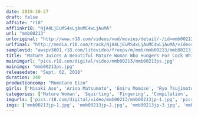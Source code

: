 ```yaml
---
date: 2018-10-27
draft: false
affsite: "r18"
afflinkr18: "NjA4LjEuMS4xLjAuMC4wLjAuMA"
url: "mmb00213"
urloriginal: "http://www.r18.com/videos/vod/movies/detail/-/id=mmb00213"
urlfinal: "http://media.r18.com/track/NjA4LjEuMS4xLjAuMC4wLjAuMA/videos/vod/movies/detail/-/id=mmb00213"
samplevid: "awspv3001.r18.com/litevideo/freepv/m/mmb/mmb00213/mmb00213_dmb_w.mp4"
title: "Mature Juices A Beautiful Mature Woman Who Hungers For Cock While Dribbling And Dripping Her Pussy Juices Everywhere"
mainimgurl: "pics.r18.com/digital/video/mmb00213/mmb00213ps.jpg"
mainimgs: "mmb00213ps.jpg"
releasedate: "Sept. 02, 2018"
duration: 240
productioncomp: "Momotaro Eizo"
girls: ['Misaki Aso', 'Arisa Matsumoto', 'Emiru Momose', 'Ryo Tsujimoto', 'Yu Kawakami (Shizuku Morino)', 'Manami Komukai', 'Ririsu Ayaka (Koroe Fujisaki)', 'Mao Mizusawa (Maomi Nagasawa)', 'Momo Ogura', 'Kaede Niyama']
categories: ['Mature Woman', 'Squirting', 'Fingering', 'Compilation', 'Over 4 Hours']
imgurls: ['pics.r18.com/digital/video/mmb00213/mmb00213jp-1.jpg', 'pics.r18.com/digital/video/mmb00213/mmb00213jp-2.jpg', 'pics.r18.com/digital/video/mmb00213/mmb00213jp-3.jpg', 'pics.r18.com/digital/video/mmb00213/mmb00213jp-4.jpg', 'pics.r18.com/digital/video/mmb00213/mmb00213jp-5.jpg', 'pics.r18.com/digital/video/mmb00213/mmb00213jp-6.jpg', 'pics.r18.com/digital/video/mmb00213/mmb00213jp-7.jpg', 'pics.r18.com/digital/video/mmb00213/mmb00213jp-8.jpg', 'pics.r18.com/digital/video/mmb00213/mmb00213jp-9.jpg', 'pics.r18.com/digital/video/mmb00213/mmb00213jp-10.jpg', 'pics.r18.com/digital/video/mmb00213/mmb00213jp-11.jpg', 'pics.r18.com/digital/video/mmb00213/mmb00213jp-12.jpg', 'pics.r18.com/digital/video/mmb00213/mmb00213jp-13.jpg', 'pics.r18.com/digital/video/mmb00213/mmb00213jp-14.jpg', 'pics.r18.com/digital/video/mmb00213/mmb00213jp-15.jpg', 'pics.r18.com/digital/video/mmb00213/mmb00213jp-16.jpg', 'pics.r18.com/digital/video/mmb00213/mmb00213jp-17.jpg', 'pics.r18.com/digital/video/mmb00213/mmb00213jp-18.jpg', 'pics.r18.com/digital/video/mmb00213/mmb00213jp-19.jpg', 'pics.r18.com/digital/video/mmb00213/mmb00213jp-20.jpg']
imgs: ['mmb00213jp-1.jpg', 'mmb00213jp-2.jpg', 'mmb00213jp-3.jpg', 'mmb00213jp-4.jpg', 'mmb00213jp-5.jpg', 'mmb00213jp-6.jpg', 'mmb00213jp-7.jpg', 'mmb00213jp-8.jpg', 'mmb00213jp-9.jpg', 'mmb00213jp-10.jpg', 'mmb00213jp-11.jpg', 'mmb00213jp-12.jpg', 'mmb00213jp-13.jpg', 'mmb00213jp-14.jpg', 'mmb00213jp-15.jpg', 'mmb00213jp-16.jpg', 'mmb00213jp-17.jpg', 'mmb00213jp-18.jpg', 'mmb00213jp-19.jpg', 'mmb00213jp-20.jpg']
---
```

